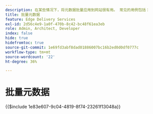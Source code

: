 ```yaml
---
description: 在某些情况下，将元数据批量应用到网站很有用。 常见的用例包括：
title: 批量元数据
feature: Edge Delivery Services
exl-id: 2d56c4e9-1a0f-470b-8c42-bc48f61ea3eb
role: Admin, Architect, Developer
index: false
hide: true
hidefromtoc: true
source-git-commit: 1e69fd3abf8dad01886007bc16b2ed0d0df0777c
workflow-type: tm+mt
source-wordcount: '22'
ht-degree: 36%

---
```


# 批量元数据

{{$include 1e83e607-9c04-4819-8f74-23261f13048a}}

